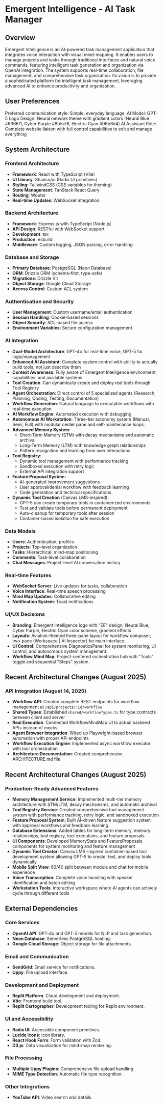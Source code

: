 # Emergent Intelligence - AI Task Manager

## Overview
Emergent Intelligence is an AI-powered task management application that integrates voice interaction with visual mind-mapping. It enables users to manage projects and tasks through traditional interfaces and natural voice commands, featuring intelligent task generation and organization via OpenAI integration. The system supports real-time collaboration, file management, and comprehensive task organization. Its vision is to provide a sophisticated platform for intelligent task management, leveraging advanced AI to enhance productivity and organization.

## User Preferences
Preferred communication style: Simple, everyday language.
AI Model: GPT-5
Logo Design: Neural network theme with gradient colors (Neural Blue #6366f1, Cyber Purple #8b5cf6, Electric Cyan #06b6d4)
AI Assistant Role: Complete website liaison with full control capabilities to edit and manage everything

## System Architecture

### Frontend Architecture
- **Framework**: React with TypeScript (Vite)
- **UI Library**: Shadcn/ui (Radix UI primitives)
- **Styling**: TailwindCSS (CSS variables for theming)
- **State Management**: TanStack React Query
- **Routing**: Wouter
- **Real-time Updates**: WebSocket integration

### Backend Architecture
- **Framework**: Express.js with TypeScript (Node.js)
- **API Design**: RESTful with WebSocket support
- **Development**: tsx
- **Production**: esbuild
- **Middleware**: Custom logging, JSON parsing, error handling

### Database and Storage
- **Primary Database**: PostgreSQL (Neon Database)
- **ORM**: Drizzle ORM (schema-first, type-safe)
- **Migrations**: Drizzle Kit
- **Object Storage**: Google Cloud Storage
- **Access Control**: Custom ACL system

### Authentication and Security
- **User Management**: Custom username/email authentication
- **Session Handling**: Cookie-based sessions
- **Object Security**: ACL-based file access
- **Environment Variables**: Secure configuration management

### AI Integration
- **Dual-Model Architecture**: GPT-4o for real-time voice, GPT-5 for logic/management
- **Enhanced AI Assistant**: Complete system control with ability to actually build tools, not just describe them
- **Context Awareness**: Fully aware of Emergent Intelligence environment, capabilities, and available systems
- **Tool Creation**: Can dynamically create and deploy real tools through Tool Registry
- **Agent Orchestration**: Direct control of 5 specialized agents (Research, Planning, Coding, Testing, Documentation)
- **Workflow Generation**: Natural language to executable workflows with real-time execution
- **AI Workflow Engine**: Automated execution with debugging
- **Autonomous AI Workstation**: Three-tier autonomy system (Manual, Semi, Full) with modular center pane and self-maintenance loops.
- **Advanced Memory System**: 
  - Short-Term Memory (STM) with decay mechanisms and automatic archival
  - Long-Term Memory (LTM) with knowledge graph relationships
  - Pattern recognition and learning from user interactions
- **Tool Registry**: 
  - Dynamic tool management with performance tracking
  - Sandboxed execution with retry logic
  - External API integration support
- **Feature Proposal System**: 
  - AI-generated improvement suggestions
  - User approval/denial workflow with feedback learning
  - Code generation and technical specifications
- **Dynamic Tool Creation** (Canvas LMS-inspired):
  - GPT-5 can create temporary tools in containerized environments
  - Test and validate tools before permanent deployment
  - Auto-cleanup for temporary tools after session
  - Container-based isolation for safe execution

### Data Models
- **Users**: Authentication, profiles
- **Projects**: Top-level organization
- **Tasks**: Hierarchical, mind-map positioning
- **Comments**: Task-level collaboration
- **Chat Messages**: Project-level AI conversation history

### Real-time Features
- **WebSocket Server**: Live updates for tasks, collaboration
- **Voice Interface**: Real-time speech processing
- **Mind Map Updates**: Collaborative editing
- **Notification System**: Toast notifications

### UI/UX Decisions
- **Branding**: Emergent Intelligence logo with "EE" design, Neural Blue, Cyber Purple, Electric Cyan color scheme, gradient effects.
- **Layouts**: Aviation-themed three-pane layout for workflow composer, two-pane (Workspace | AI Inspector) for main interface.
- **UI Control**: Comprehensive DiagnosticsPanel for system monitoring, UI control, and autonomous system management.
- **Workflow Mind Map**: Project-centered orchestration hub with "Tools" toggle and sequential "Steps" system.

## Recent Architectural Changes (August 2025)

### API Integration (August 14, 2025)
- **Workflow API**: Created complete REST endpoints for workflow management at `/api/projects/:id/workflow`
- **Shared Types**: Established `shared/workflowTypes.ts` for type contracts between client and server
- **Real Execution**: Connected WorkflowMindMap UI to actual backend APIs instead of mocks
- **Agent Browser Integration**: Wired up Playwright-based browser automation with proper API endpoints
- **Workflow Execution Engine**: Implemented async workflow executor with tool orchestration
- **Architecture Documentation**: Created comprehensive ARCHITECTURE.md file

## Recent Architectural Changes (August 2025)

### Production-Ready Advanced Features
- **Memory Management Service**: Implemented multi-tier memory architecture with STM/LTM, decay mechanisms, and automatic archival
- **Tool Registry Service**: Created comprehensive tool management system with performance tracking, retry logic, and sandboxed execution
- **Feature Proposal System**: Built AI-driven feature suggestion system with approval workflows and feedback learning
- **Database Extensions**: Added tables for long-term memory, memory relationships, tool registry, tool executions, and feature proposals
- **UI Components**: Developed MemoryStats and FeatureProposals components for system monitoring and feature management
- **Dynamic Tool Creator**: Canvas LMS-inspired container-based tool development system allowing GPT-5 to create, test, and deploy tools dynamically
- **Mobile Split View**: 60/40 split between module and chat for mobile experience
- **Voice Transcription**: Complete voice handling with speaker identification and batch editing
- **Workstation Tools**: Interactive workspace where AI agents can actively cycle through different tools

## External Dependencies

### Core Services
- **OpenAI API**: GPT-4o and GPT-5 models for NLP and task generation.
- **Neon Database**: Serverless PostgreSQL hosting.
- **Google Cloud Storage**: Object storage for file attachments.

### Email and Communication
- **SendGrid**: Email service for notifications.
- **Uppy**: File upload interface.

### Development and Deployment
- **Replit Platform**: Cloud development and deployment.
- **Vite**: Frontend build tool.
- **Replit Cartographer**: Development tooling for Replit environment.

### UI and Accessibility
- **Radix UI**: Accessible component primitives.
- **Lucide Icons**: Icon library.
- **React Hook Form**: Form validation with Zod.
- **D3.js**: Data visualization for mind-map rendering.

### File Processing
- **Multiple Uppy Plugins**: Comprehensive file upload handling.
- **MIME Type Detection**: Automatic file type recognition.

### Other Integrations
- **YouTube API**: Video search and details.